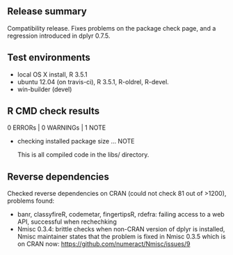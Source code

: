 ## Release summary

Compatibility release. Fixes problems on the package check page, and a regression introduced in dplyr 0.7.5.

## Test environments

* local OS X install, R 3.5.1
* ubuntu 12.04 (on travis-ci), R 3.5.1, R-oldrel, R-devel.
* win-builder (devel)

## R CMD check results

0 ERRORs | 0 WARNINGs | 1 NOTE

* checking installed package size ... NOTE

  This is all compiled code in the libs/ directory.

## Reverse dependencies

Checked reverse dependencies on CRAN (could not check 81 out of >1200), problems found:

- banr, classyfireR, codemetar, fingertipsR, rdefra: failing access to a web API, successful when rechechking
- Nmisc 0.3.4: brittle checks when non-CRAN version of dplyr is installed, Nmisc maintainer states that the problem is fixed in Nmisc 0.3.5 which is on CRAN now: https://github.com/numeract/Nmisc/issues/9
